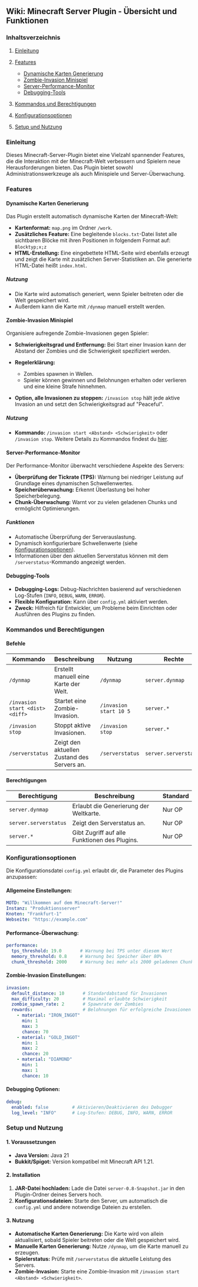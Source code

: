 ## Wiki: Minecraft Server Plugin - Übersicht und Funktionen
### Inhaltsverzeichnis
1. [Einleitung]()
2. [Features]()
    - [Dynamische Karten Generierung]()
    - [Zombie-Invasion Minispiel]()
    - [Server-Performance-Monitor]()
    - [Debugging-Tools]()

3. [Kommandos und Berechtigungen]()
4. [Konfigurationsoptionen]()
5. [Setup und Nutzung]()

### Einleitung
Dieses Minecraft-Server-Plugin bietet eine Vielzahl spannender Features, die die Interaktion mit der Minecraft-Welt verbessern und Spielern neue Herausforderungen bieten. Das Plugin bietet sowohl Administrationswerkzeuge als auch Minispiele und Server-Überwachung.
### Features
#### Dynamische Karten Generierung
Das Plugin erstellt automatisch dynamische Karten der Minecraft-Welt:
- **Kartenformat:** `map.png` im Ordner `/work`.
- **Zusätzliches Feature:** Eine begleitende `blocks.txt`-Datei listet alle sichtbaren Blöcke mit ihren Positionen in folgendem Format auf:
`Blocktyp;x;z`
- **HTML-Erstellung:** Eine eingebettete HTML-Seite wird ebenfalls erzeugt und zeigt die Karte mit zusätzlichen Server-Statistiken an. Die generierte HTML-Datei heißt `index.html`.

##### Nutzung
- Die Karte wird automatisch generiert, wenn Spieler beitreten oder die Welt gespeichert wird.
- Außerdem kann die Karte mit `/dynmap` manuell erstellt werden.

#### Zombie-Invasion Minispiel
Organisiere aufregende Zombie-Invasionen gegen Spieler:
- **Schwierigkeitsgrad und Entfernung:** Bei Start einer Invasion kann der Abstand der Zombies und die Schwierigkeit spezifiziert werden.
- **Regelerklärung:**
    - Zombies spawnen in Wellen.
    - Spieler können gewinnen und Belohnungen erhalten oder verlieren und eine kleine Strafe hinnehmen.

- **Option, alle Invasionen zu stoppen:** `/invasion stop` hält jede aktive Invasion an und setzt den Schwierigkeitsgrad auf "Peaceful".

##### Nutzung
- **Kommando:** `/invasion start <Abstand> <Schwierigkeit>` oder `/invasion stop`. Weitere Details zu Kommandos findest du [hier]().

#### Server-Performance-Monitor
Der Performance-Monitor überwacht verschiedene Aspekte des Servers:
- **Überprüfung der Tickrate (TPS):** Warnung bei niedriger Leistung auf Grundlage eines dynamischen Schwellenwertes.
- **Speicherüberwachung:** Erkennt Überlastung bei hoher Speicherbelegung.
- **Chunk-Überwachung:** Warnt vor zu vielen geladenen Chunks und ermöglicht Optimierungen.

##### Funktionen
- Automatische Überprüfung der Serverauslastung.
- Dynamisch konfigurierbare Schwellenwerte (siehe [Konfigurationsoptionen]()).
- Informationen über den aktuellen Serverstatus können mit dem `/serverstatus`-Kommando angezeigt werden.

#### Debugging-Tools
- **Debugging-Logs:** Debug-Nachrichten basierend auf verschiedenen Log-Stufen (`INFO`, `DEBUG`, `WARN`, `ERROR`).
- **Flexible Konfiguration:** Kann über `config.yml` aktiviert werden.
- **Zweck:** Hilfreich für Entwickler, um Probleme beim Einrichten oder Ausführen des Plugins zu finden.

### Kommandos und Berechtigungen
#### Befehle

| Kommando | Beschreibung | Nutzung | Rechte |
| --- | --- | --- | --- |
| `/dynmap` | Erstellt manuell eine Karte der Welt. | `/dynmap` | `server.dynmap` |
| `/invasion start <dist> <diff>` | Startet eine Zombie-Invasion. | `/invasion start 10 5` | `server.*` |
| `/invasion stop` | Stoppt aktive Invasionen. | `/invasion stop` | `server.*` |
| `/serverstatus` | Zeigt den aktuellen Zustand des Servers an. | `/serverstatus` | `server.serverstatus` |
#### Berechtigungen

| Berechtigung | Beschreibung | Standard |
| --- | --- | --- |
| `server.dynmap` | Erlaubt die Generierung der Weltkarte. | Nur OP |
| `server.serverstatus` | Zeigt den Serverstatus an. | Nur OP |
| `server.*` | Gibt Zugriff auf alle Funktionen des Plugins. | Nur OP |
### Konfigurationsoptionen
Die Konfigurationsdatei `config.yml` erlaubt dir, die Parameter des Plugins anzupassen:
#### Allgemeine Einstellungen:
``` yaml
MOTD: "Willkommen auf dem Minecraft-Server!"
Instanz: "Produktionsserver"
Knoten: "Frankfurt-1"
Webseite: "https://example.com"
```
#### Performance-Überwachung:
``` yaml
performance:
  tps_threshold: 19.0       # Warnung bei TPS unter diesem Wert
  memory_threshold: 0.8     # Warnung bei Speicher über 80%
  chunk_threshold: 2000     # Warnung bei mehr als 2000 geladenen Chunks
```
#### Zombie-Invasion Einstellungen:
``` yaml
invasion:
  default_distance: 10       # Standardabstand für Invasionen
  max_difficulty: 20         # Maximal erlaubte Schwierigkeit
  zombie_spawn_rate: 2       # Spawnrate der Zombies
  rewards:                   # Belohnungen für erfolgreiche Invasionen
    - material: "IRON_INGOT"
      min: 1
      max: 3
      chance: 70
    - material: "GOLD_INGOT"
      min: 1
      max: 2
      chance: 20
    - material: "DIAMOND"
      min: 1
      max: 1
      chance: 10
```
#### Debugging Optionen:
``` yaml
debug:
  enabled: false         # Aktivieren/Deaktivieren des Debugger
  log_level: "INFO"      # Log-Stufen: DEBUG, INFO, WARN, ERROR
```
### Setup und Nutzung
#### 1. Voraussetzungen
- **Java Version:** Java 21
- **Bukkit/Spigot:** Version kompatibel mit Minecraft API 1.21.

#### 2. Installation
1. **JAR-Datei hochladen:** Lade die Datei `server-0.8-Snapshot.jar` in den Plugin-Ordner deines Servers hoch.
2. **Konfigurationsdateien:** Starte den Server, um automatisch die `config.yml` und andere notwendige Dateien zu erstellen.

#### 3. Nutzung
- **Automatische Karten Generierung:** Die Karte wird von allein aktualisiert, sobald Spieler beitreten oder die Welt gespeichert wird.
- **Manuelle Karten Generierung:** Nutze `/dynmap`, um die Karte manuell zu erzeugen.
- **Spielerstatus:** Prüfe mit `/serverstatus` die aktuelle Leistung des Servers.
- **Zombie-Invasion:** Starte eine Zombie-Invasion mit `/invasion start <Abstand> <Schwierigkeit>`.
